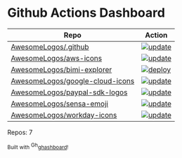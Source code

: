 # Github Actions Dashboard

<!-- NOTE: this file is generated by ghashboard.  Do NOT edit by hand!  -->

| Repo | Action |
| ---- | ------ |
| [AwesomeLogos/.github](https://github.com/AwesomeLogos/.github) | [![update](https://github.com/AwesomeLogos/.github/workflows/update/badge.svg)](https://github.com/AwesomeLogos/.github/actions?query=workflow%3Aupdate%20branch%3Amain)
| [AwesomeLogos/aws-icons](https://github.com/AwesomeLogos/aws-icons) | [![update](https://github.com/AwesomeLogos/aws-icons/workflows/update/badge.svg)](https://github.com/AwesomeLogos/aws-icons/actions?query=workflow%3Aupdate%20branch%3Amain)
| [AwesomeLogos/bimi-explorer](https://github.com/AwesomeLogos/bimi-explorer) | [![deploy](https://github.com/AwesomeLogos/bimi-explorer/workflows/deploy/badge.svg)](https://github.com/AwesomeLogos/bimi-explorer/actions?query=workflow%3Adeploy%20branch%3Amain)
| [AwesomeLogos/google-cloud-icons](https://github.com/AwesomeLogos/google-cloud-icons) | [![update](https://github.com/AwesomeLogos/google-cloud-icons/workflows/update/badge.svg)](https://github.com/AwesomeLogos/google-cloud-icons/actions?query=workflow%3Aupdate%20branch%3Amain)
| [AwesomeLogos/paypal-sdk-logos](https://github.com/AwesomeLogos/paypal-sdk-logos) | [![update](https://github.com/AwesomeLogos/paypal-sdk-logos/workflows/update/badge.svg)](https://github.com/AwesomeLogos/paypal-sdk-logos/actions?query=workflow%3Aupdate%20branch%3Amain)
| [AwesomeLogos/sensa-emoji](https://github.com/AwesomeLogos/sensa-emoji) | [![update](https://github.com/AwesomeLogos/sensa-emoji/workflows/update/badge.svg)](https://github.com/AwesomeLogos/sensa-emoji/actions?query=workflow%3Aupdate%20branch%3Amain)
| [AwesomeLogos/workday-icons](https://github.com/AwesomeLogos/workday-icons) | [![update](https://github.com/AwesomeLogos/workday-icons/workflows/update/badge.svg)](https://github.com/AwesomeLogos/workday-icons/actions?query=workflow%3Aupdate%20branch%3Amain)

Repos: 7

<small>Built with <a href="https://github.com/fileformat/ghashboard"><img src="https://ghashboard.marcuse.info/favicon.svg" alt="Ghashboard logo" height="16" />ghashboard</a>!</small>
